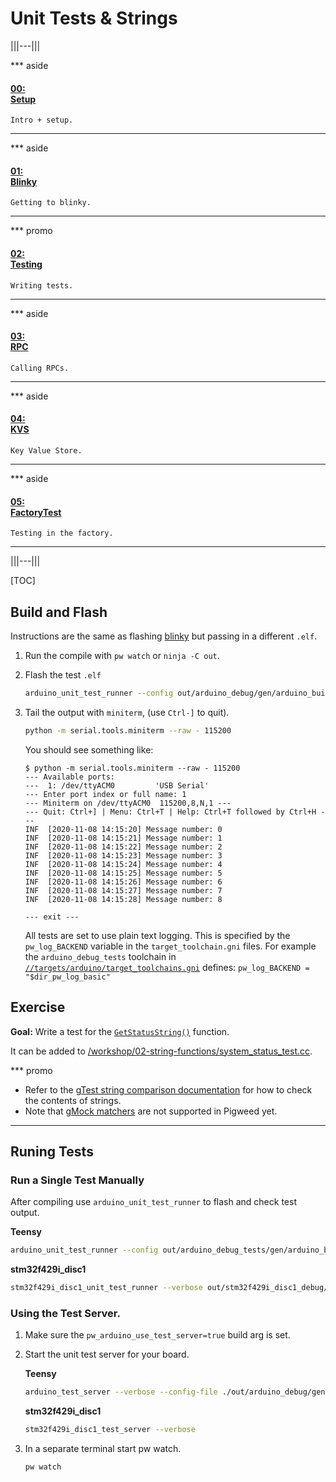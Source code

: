 # Unit Tests & Strings

|||---|||

*** aside
#### [00: <br/> Setup](/workshop/README.md)

`Intro + setup.`
***

*** aside
#### [01: <br/> Blinky](/workshop/01-blinky/README.md)

`Getting to blinky.`
***

*** promo
#### [02: <br/> Testing](/workshop/02-string-functions/README.md)

`Writing tests.`
***

*** aside
#### [03: <br/> RPC](/workshop/03-rpc/README.md)

`Calling RPCs.`
***

*** aside
#### [04: <br/> KVS](/workshop/04-kvs/README.md)

`Key Value Store.`
***

*** aside
#### [05: <br/> FactoryTest](/workshop/05-factory-test/README.md)

`Testing in the factory.`
***

|||---|||

[TOC]

## Build and Flash

Instructions are the same as flashing [blinky](/workshop/01-blinky/README.md)
but passing in a different `.elf`.

1. Run the compile with `pw watch` or `ninja -C out`.

1. Flash the test `.elf`

   ```sh
   arduino_unit_test_runner --config out/arduino_debug/gen/arduino_builder_config.json --upload-tool teensyloader --verbose --flash-only out/arduino_debug/obj/workshop/02-string-functions/bin/string_demo.elf
   ```

1. Tail the output with `miniterm`, (use `Ctrl-]` to quit).

   ```sh
   python -m serial.tools.miniterm --raw - 115200
   ```

   You should see something like:

   ```text
   $ python -m serial.tools.miniterm --raw - 115200
   --- Available ports:
   ---  1: /dev/ttyACM0         'USB Serial'
   --- Enter port index or full name: 1
   --- Miniterm on /dev/ttyACM0  115200,8,N,1 ---
   --- Quit: Ctrl+] | Menu: Ctrl+T | Help: Ctrl+T followed by Ctrl+H ---
   INF  [2020-11-08 14:15:20] Message number: 0
   INF  [2020-11-08 14:15:21] Message number: 1
   INF  [2020-11-08 14:15:22] Message number: 2
   INF  [2020-11-08 14:15:23] Message number: 3
   INF  [2020-11-08 14:15:24] Message number: 4
   INF  [2020-11-08 14:15:25] Message number: 5
   INF  [2020-11-08 14:15:26] Message number: 6
   INF  [2020-11-08 14:15:27] Message number: 7
   INF  [2020-11-08 14:15:28] Message number: 8

   --- exit ---
   ```

   All tests are set to use plain text logging. This is specified by the
   `pw_log_BACKEND` variable in the `target_toolchain.gni` files. For example
   the `arduino_debug_tests` toolchain in
   [`//targets/arduino/target_toolchains.gni`](/targets/arduino/target_toolchains.gni)
   defines: `pw_log_BACKEND = "$dir_pw_log_basic"`

## Exercise

**Goal:** Write a test for the
[`GetStatusString()`](/workshop/02-string-functions/system_status.cc#9)
function.

It can be added to
[/workshop/02-string-functions/system_status_test.cc](/workshop/02-string-functions/system_status_test.cc).

*** promo
- Refer to the [gTest string comparison
  documentation](https://github.com/google/googletest/blob/master/googletest/docs/primer.md#string-comparison)
  for how to check the contents of strings.
- Note that [gMock
  matchers](https://github.com/google/googletest/blob/master/googletest/docs/advanced.md#more-string-assertions)
  are not supported in Pigweed yet.
***

## Runing Tests

### Run a Single Test Manually

After compiling use `arduino_unit_test_runner` to flash and check test output.

   **Teensy**

   ```sh
   arduino_unit_test_runner --config out/arduino_debug_tests/gen/arduino_builder_config.json --upload-tool teensyloader --verbose out/arduino_debug_tests/obj/workshop/02-string-functions/test/system_status_test.elf
   ```

   **stm32f429i_disc1**

   ```sh
   stm32f429i_disc1_unit_test_runner --verbose out/stm32f429i_disc1_debug/obj/workshop/02-string-functions/test/system_status_test.elf
   ```


### Using the Test Server.

1. Make sure the `pw_arduino_use_test_server=true` build arg is set.

1. Start the unit test server for your board.

   **Teensy**

   ```sh
   arduino_test_server --verbose --config-file ./out/arduino_debug/gen/arduino_builder_config.json
   ```

   **stm32f429i_disc1**

   ```sh
   stm32f429i_disc1_test_server --verbose
   ```

1. In a separate terminal start pw watch.

   ```sh
   pw watch
   ```

